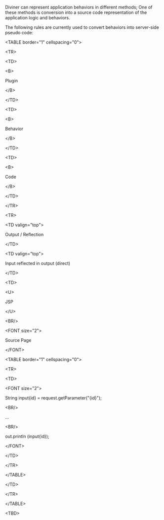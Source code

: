 Diviner can represent application behaviors in different methods;
One of these methods is conversion into a source code representation of the application logic and behaviors.

The following rules are currently used to convert behaviors into server-side pseudo code:



&lt;TABLE border="1" cellspacing="0"&gt;




&lt;TR&gt;




&lt;TD&gt;



&lt;B&gt;

Plugin

&lt;/B&gt;



&lt;/TD&gt;




&lt;TD&gt;



&lt;B&gt;

Behavior

&lt;/B&gt;



&lt;/TD&gt;




&lt;TD&gt;



&lt;B&gt;

Code

&lt;/B&gt;



&lt;/TD&gt;




&lt;/TR&gt;




&lt;TR&gt;




&lt;TD valign="top"&gt;

Output / Reflection

&lt;/TD&gt;




&lt;TD valign="top"&gt;

Input reflected in output (direct)

&lt;/TD&gt;




&lt;TD&gt;



&lt;U&gt;

JSP

&lt;/U&gt;



&lt;BR/&gt;



&lt;FONT size="2"&gt;

Source Page

&lt;/FONT&gt;





&lt;TABLE border="1" cellspacing="0"&gt;




&lt;TR&gt;



&lt;TD&gt;




&lt;FONT size="2"&gt;


String input{id} = request.getParameter("{id}");

&lt;BR/&gt;


...

&lt;BR/&gt;


out.println (input{id});


&lt;/FONT&gt;




&lt;/TD&gt;



&lt;/TR&gt;




&lt;/TABLE&gt;





&lt;/TD&gt;




&lt;/TR&gt;




&lt;/TABLE&gt;






&lt;TBD&gt;

